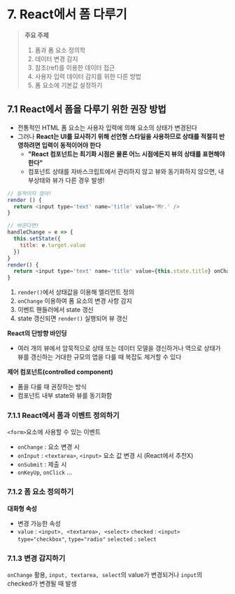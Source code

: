 # 7. React에서 폼 다루기

> **주요 주제**
> 1. 폼과 폼 요소 정의학
> 2. 데이터 변경 감지
> 3. 참조(ref)를 이용한 데이터 접근
> 4. 사용자 입력 데이터 감지를 위한 다른 방법
> 5. 폼 요소에 기본값 설정하기

## 7.1 React에서 폼을 다루기 위한 권장 방법
- 전통적인 HTML 폼 요소는 사용자 입력에 의해 요소의 상태가 변경된다
- 그러나 **React는 UI를 묘사하기 위해 선언형 스타일을 사용하므로 상태를 적절히 반영하려면 입력이 동적이어야 한다**  
  - **"React 컴포넌트는 최기화 시점은 물론 어느 시점에든지 뷰의 상태를 표현해야 한다"**
  - 컴포넌트 상태를 자바스크립트에서 관리하지 않고 뷰와 동기화하지 않으면, 내부상태와 뷰가 다른 경우 발생! 
```js
// 동적이지 않아!
render () {
  return <input type='text' name='title' value='Mr.' />
}

// 바꾼다면!
handleChange = e => {
  this.setState({
    title: e.target.value
  })
}
render() {
  return <input type='text' name='title' value={this.state.title} onChange={this.handleChange} />
}
```

1. `render()`에서 상태값을 이용해 엘리먼트 정의
2. `onChange` 이용하여 폼 요소의 변경 사항 감지
3. 이벤트 핸들러에서 state 갱신
4. state 갱신되면 `render()` 실행되어 뷰 갱신

**React의 단방향 바인딩**
- 여러 개의 뷰에서 암묵적으로 상태 또는 데이터 모델을 갱신하거나 역으로 상태가 뷰를 갱신하는 거대한 규모의 앱을 다룰 때 복잡도 제거할 수 있다

**제어 컴포넌트(controlled component)**
- 폼을 다룰 때 권장하는 방식
- 컴포넌트 내부 state와 뷰를 동기화함

### 7.1.1 React에서 폼과 이벤트 정의하기
`<form>`요소에 사용할 수 있는 이벤트
- `onChange` : 요소 변경 시
- `onInput` : `<textarea>`, `<input>` 요소 값 변경 시 (React에서 추천X)
- `onSubmit` : 제출 시
- `onKeyUp`, `onClick` ... 

### 7.1.2 폼 요소 정의하기
**대화형 속성**
- 변경 가능한 속성
- `value` : `<input>, <textarea>, <select>`
  `checked` : `<input>` `type="checkbox"`, `type="radio"`
  `selected` : `select`

### 7.1.3 변경 감지하기
`onChange` 활용, `input, textarea, select`의 value가 변경되거나 `input`의 checked가 변경될 때 발생


